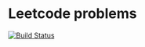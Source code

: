 # Leetcode problems

[![Build Status](https://travis-ci.org/pbelevich/leetcode2.svg?branch=master)](https://travis-ci.org/pbelevich/leetcode2)
